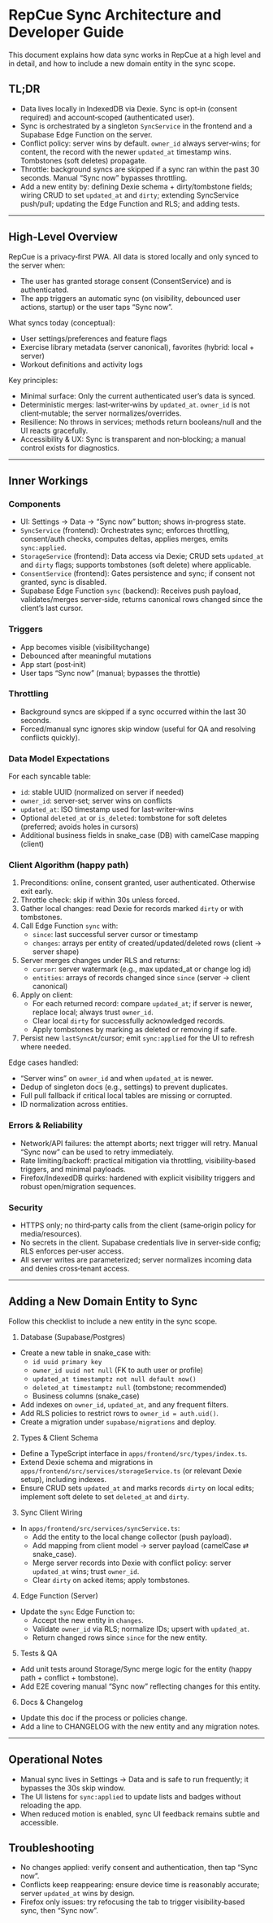# RepCue Sync Architecture and Developer Guide

This document explains how data sync works in RepCue at a high level and in detail, and how to include a new domain entity in the sync scope.

## TL;DR

- Data lives locally in IndexedDB via Dexie. Sync is opt‑in (consent required) and account‑scoped (authenticated user).
- Sync is orchestrated by a singleton `SyncService` in the frontend and a Supabase Edge Function on the server.
- Conflict policy: server wins by default. `owner_id` always server‑wins; for content, the record with the newer `updated_at` timestamp wins. Tombstones (soft deletes) propagate.
- Throttle: background syncs are skipped if a sync ran within the past 30 seconds. Manual “Sync now” bypasses throttling.
- Add a new entity by: defining Dexie schema + dirty/tombstone fields; wiring CRUD to set `updated_at` and `dirty`; extending SyncService push/pull; updating the Edge Function and RLS; and adding tests.

---

## High‑Level Overview

RepCue is a privacy‑first PWA. All data is stored locally and only synced to the server when:
- The user has granted storage consent (ConsentService) and is authenticated.
- The app triggers an automatic sync (on visibility, debounced user actions, startup) or the user taps “Sync now”.

What syncs today (conceptual):
- User settings/preferences and feature flags
- Exercise library metadata (server canonical), favorites (hybrid: local + server)
- Workout definitions and activity logs

Key principles:
- Minimal surface: Only the current authenticated user’s data is synced.
- Deterministic merges: last‑writer‑wins by `updated_at`. `owner_id` is not client‑mutable; the server normalizes/overrides.
- Resilience: No throws in services; methods return booleans/null and the UI reacts gracefully.
- Accessibility & UX: Sync is transparent and non‑blocking; a manual control exists for diagnostics.

---

## Inner Workings

### Components

- UI: Settings → Data → “Sync now” button; shows in‑progress state.
- `SyncService` (frontend): Orchestrates sync; enforces throttling, consent/auth checks, computes deltas, applies merges, emits `sync:applied`.
- `StorageService` (frontend): Data access via Dexie; CRUD sets `updated_at` and `dirty` flags; supports tombstones (soft delete) where applicable.
- `ConsentService` (frontend): Gates persistence and sync; if consent not granted, sync is disabled.
- Supabase Edge Function `sync` (backend): Receives push payload, validates/merges server‑side, returns canonical rows changed since the client’s last cursor.

### Triggers

- App becomes visible (visibilitychange)
- Debounced after meaningful mutations
- App start (post‑init)
- User taps “Sync now” (manual; bypasses the throttle)

### Throttling

- Background syncs are skipped if a sync occurred within the last 30 seconds.
- Forced/manual sync ignores skip window (useful for QA and resolving conflicts quickly).

### Data Model Expectations

For each syncable table:
- `id`: stable UUID (normalized on server if needed)
- `owner_id`: server‑set; server wins on conflicts
- `updated_at`: ISO timestamp used for last‑writer‑wins
- Optional `deleted_at` or `is_deleted`: tombstone for soft deletes (preferred; avoids holes in cursors)
- Additional business fields in snake_case (DB) with camelCase mapping (client)

### Client Algorithm (happy path)

1) Preconditions: online, consent granted, user authenticated. Otherwise exit early.
2) Throttle check: skip if within 30s unless forced.
3) Gather local changes: read Dexie for records marked `dirty` or with tombstones.
4) Call Edge Function `sync` with:
   - `since`: last successful server cursor or timestamp
   - `changes`: arrays per entity of created/updated/deleted rows (client → server shape)
5) Server merges changes under RLS and returns:
   - `cursor`: server watermark (e.g., max updated_at or change log id)
   - `entities`: arrays of records changed since `since` (server → client canonical)
6) Apply on client:
   - For each returned record: compare `updated_at`; if server is newer, replace local; always trust `owner_id`.
   - Clear local `dirty` for successfully acknowledged records.
   - Apply tombstones by marking as deleted or removing if safe.
7) Persist new `lastSyncAt`/cursor; emit `sync:applied` for the UI to refresh where needed.

Edge cases handled:
- “Server wins” on `owner_id` and when `updated_at` is newer.
- Dedup of singleton docs (e.g., settings) to prevent duplicates.
- Full pull fallback if critical local tables are missing or corrupted.
- ID normalization across entities.

### Errors & Reliability

- Network/API failures: the attempt aborts; next trigger will retry. Manual “Sync now” can be used to retry immediately.
- Rate limiting/backoff: practical mitigation via throttling, visibility‑based triggers, and minimal payloads.
- Firefox/IndexedDB quirks: hardened with explicit visibility triggers and robust open/migration sequences.

### Security

- HTTPS only; no third‑party calls from the client (same‑origin policy for media/resources).
- No secrets in the client. Supabase credentials live in server‑side config; RLS enforces per‑user access.
- All server writes are parameterized; server normalizes incoming data and denies cross‑tenant access.

---

## Adding a New Domain Entity to Sync

Follow this checklist to include a new entity in the sync scope.

1) Database (Supabase/Postgres)
- Create a new table in snake_case with:
  - `id uuid primary key`
  - `owner_id uuid not null` (FK to auth user or profile)
  - `updated_at timestamptz not null default now()`
  - `deleted_at timestamptz null` (tombstone; recommended)
  - Business columns (snake_case)
- Add indexes on `owner_id`, `updated_at`, and any frequent filters.
- Add RLS policies to restrict rows to `owner_id = auth.uid()`.
- Create a migration under `supabase/migrations` and deploy.

2) Types & Client Schema
- Define a TypeScript interface in `apps/frontend/src/types/index.ts`.
- Extend Dexie schema and migrations in `apps/frontend/src/services/storageService.ts` (or relevant Dexie setup), including indexes.
- Ensure CRUD sets `updated_at` and marks records `dirty` on local edits; implement soft delete to set `deleted_at` and `dirty`.

3) Sync Client Wiring
- In `apps/frontend/src/services/syncService.ts`:
  - Add the entity to the local change collector (push payload).
  - Add mapping from client model → server payload (camelCase ⇄ snake_case).
  - Merge server records into Dexie with conflict policy: server `updated_at` wins; trust `owner_id`.
  - Clear `dirty` on acked items; apply tombstones.

4) Edge Function (Server)
- Update the `sync` Edge Function to:
  - Accept the new entity in `changes`.
  - Validate `owner_id` via RLS; normalize IDs; upsert with `updated_at`.
  - Return changed rows since `since` for the new entity.

5) Tests & QA
- Add unit tests around Storage/Sync merge logic for the entity (happy path + conflict + tombstone).
- Add E2E covering manual “Sync now” reflecting changes for this entity.

6) Docs & Changelog
- Update this doc if the process or policies change.
- Add a line to CHANGELOG with the new entity and any migration notes.

---

## Operational Notes

- Manual sync lives in Settings → Data and is safe to run frequently; it bypasses the 30s skip window.
- The UI listens for `sync:applied` to update lists and badges without reloading the app.
- When reduced motion is enabled, sync UI feedback remains subtle and accessible.

## Troubleshooting

- No changes applied: verify consent and authentication, then tap “Sync now”.
- Conflicts keep reappearing: ensure device time is reasonably accurate; server `updated_at` wins by design.
- Firefox only issues: try refocusing the tab to trigger visibility‑based sync, then “Sync now”.
